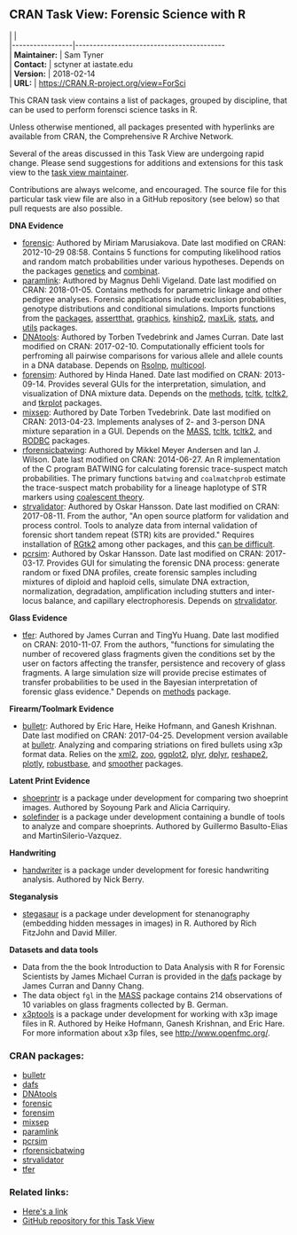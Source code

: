 CRAN Task View: Forensic Science with R
---------------------------------------

|                 |                                            
|-----------------|------------------------------------------  
| **Maintainer:** | Sam Tyner                                  
| **Contact:**    | sctyner at iastate.edu                     
| **Version:**    | 2018-02-14                                 
| **URL:**        | <https://CRAN.R-project.org/view=ForSci>   

This CRAN task view contains a list of packages, grouped by discipline, that can be used to perform forensci science tasks in R.

Unless otherwise mentioned, all packages presented with hyperlinks are available from CRAN, the Comprehensive R Archive Network.

Several of the areas discussed in this Task View are undergoing rapid change. Please send suggestions for additions and extensions for this task view to the [task view maintainer](mailto:sctyner@iastate.edu).

Contributions are always welcome, and encouraged. The source file for this particular task view file are also in a GitHub repository (see below) so that pull requests are also possible.

**DNA Evidence**

-   [forensic](https://cran.r-project.org/package=forensic/index.html): Authored by Miriam Marusiakova. Date last modified on CRAN: 2012-10-29 08:58. Contains 5 functions for computing likelihood ratios and random match probabilities under various hypotheses. Depends on the packages [genetics](../packages/genetics/index.html) and [combinat](../packages/combinat).
-   [paramlink](https://cran.r-project.org/package=paramlink/index.html): Authored by Magnus Dehli Vigeland. Date last modified on CRAN: 2018-01-05. Contains methods for parametric linkage and other pedigree analyses. Forensic applications include exclusion probabilities, genotype distributions and conditional simulations. Imports functions from the [packages](../packages/packages/index.html), [assertthat](../packages/assertthat/index.html), [graphics](../packages/graphics/index.html), [kinship2](../packages/kinship2/index.html), [maxLik](../packages/maxLik/index.html), [stats](../packages/stats/index.html), and [utils](../packages/utils) packages.
-   [DNAtools](https://cran.r-project.org/package=DNAtools/index.html): Authored by Torben Tvedebrink and James Curran. Date last modified on CRAN: 2017-02-10. Computationally efficient tools for perfroming all pairwise comparisons for various allele and allele counts in a DNA database. Depends on [Rsolnp](../packages/Rsolnp/index.html), [multicool](../packages/multicool).
-   [forensim](https://cran.r-project.org/package=forensim/index.html): Authored by Hinda Haned. Date last modified on CRAN: 2013-09-14. Provides several GUIs for the interpretation, simulation, and visualization of DNA mixture data. Depends on the [methods](../packages/methods/index.html), [tcltk](../packages/tcltk/index.html), [tcltk2](../packages/tcltk2/index.html), and [tkrplot](../packages/tkrplot) packages.
-   [mixsep](https://cran.r-project.org/package=mixsep/index.html): Authored by Date Torben Tvedebrink. Date last modified on CRAN: 2013-04-23. Implements analyses of 2- and 3-person DNA mixture separation in a GUI. Depends on the [MASS](../packages/MASS/index.html), [tcltk](../packages/tcltk/index.html), [tcltk2](../packages/tcltk2/index.html), and [RODBC](../packages/RODBC) packages.
-   [rforensicbatwing](https://cran.r-project.org/package=rforensicbatwing): Authored by Mikkel Meyer Andersen and Ian J. Wilson. Date last modified on CRAN: 2014-06-27. An R implementation of the C program BATWING for calculating forensic trace-suspect match probabilities. The primary functions `batwing` and `coalmatchprob` estimate the trace-suspect match probability for a lineage haplotype of STR markers using [coalescent theory](https://en.wikipedia.org/wiki/Coalescent_theory).
-   [strvalidator](https://cran.r-project.org/package=strvalidator/index.html): Authored by Oskar Hansson. Date last modified on CRAN: 2017-08-11. From the author, "An open source platform for validation and process control. Tools to analyze data from internal validation of forensic short tandem repeat (STR) kits are provided." Requires installation of [RGtk2](../packages/RGtk2) among other packages, and this [can be difficult](https://gist.github.com/sebkopf/9405675#troubleshooting-for-gtk-224-issues).
-   [pcrsim](https://cran.r-project.org/package=pcrsim/index.html): Authored by Oskar Hansson. Date last modified on CRAN: 2017-03-17. Provides GUI for simulating the forensic DNA process: generate random or fixed DNA profiles, create forensic samples including mixtures of diploid and haploid cells, simulate DNA extraction, normalization, degradation, amplification including stutters and inter-locus balance, and capillary electrophoresis. Depends on [strvalidator](../packages/strvalidator).

**Glass Evidence**

-   [tfer](https://cran.r-project.org/package=tfer/index.html): Authored by James Curran and TingYu Huang. Date last modified on CRAN: 2010-11-07. From the authors, "functions for simulating the number of recovered glass fragments given the conditions set by the user on factors affecting the transfer, persistence and recovery of glass fragments. A large simulation size will provide precise estimates of transfer probabilities to be used in the Bayesian interpretation of forensic glass evidence." Depends on [methods](../packages/methods) package.

**Firearm/Toolmark Evidence**

-   [bulletr](https://cran.r-project.org/package=bulletr/index.html): Authored by Eric Hare, Heike Hofmann, and Ganesh Krishnan. Date last modified on CRAN: 2017-04-25. Development version available at [<span class="GitHub">bulletr</span>](https://github.com/CSAFE-ISU/bulletr/). Analyzing and comparing striations on fired bullets using x3p format data. Relies on the [xml2](../packages/xml2/index.html), [zoo](../packages/zoo/index.html), [ggplot2](../packages/ggplot2/index.html), [plyr](../packages/plyr/index.html), [dplyr](../packages/dplyr/index.html), [reshape2](../packages/reshape2/index.html), [plotly](../packages/plotly/index.html), [robustbase](../packages/robustbase/index.html), and [smoother](../packages/smoother) packages.

**Latent Print Evidence**

-   [<span class="GitHub">shoeprintr</span>](https://github.com/CSAFE-ISU/shoeprintr/) is a package under development for comparing two shoeprint images. Authored by Soyoung Park and Alicia Carriquiry.
-   [<span class="GitHub">solefinder</span>](https://github.com/CSAFE-ISU/solefinder/) is a package under development containing a bundle of tools to analyze and compare shoeprints. Authored by Guillermo Basulto-Elias and MartinSilerio-Vazquez.

**Handwriting**

-   [<span class="GitHub">handwriter</span>](https://github.com/CSAFE-ISU/handwriter/) is a package under development for foresic handwriting analysis. Authored by Nick Berry.

**Steganalysis**

-   [<span class="GitHub">stegasaur</span>](https://github.com/richfitz/stegasaur/) is a package under development for stenanography (embedding hidden messages in images) in R. Authored by Rich FitzJohn and David Miller.

**Datasets and data tools**

-   Data from the the book Introduction to Data Analysis with R for Forensic Scientists by James Michael Curran is provided in the [dafs](https://cran.r-project.org/package=dafs) package by James Curran and Danny Chang.
-   The data object `fgl` in the [MASS](https://cran.r-project.org/package=MASS) package contains 214 observations of 10 variables on glass fragments collected by B. German.
-   [<span class="GitHub">x3ptools</span>](https://github.com/heike/x3ptools/) is a package under development for working with x3p image files in R. Authored by Heike Hofmann, Ganesh Krishnan, and Eric Hare. For more information about x3p files, see http://www.openfmc.org/.

### CRAN packages:

-   [bulletr](https://cran.r-project.org/package=bulletr)
-   [dafs](https://cran.r-project.org/package=dafs)
-   [DNAtools](https://cran.r-project.org/package=DNAtools)
-   [forensic](https://cran.r-project.org/package=forensic)
-   [forensim](https://cran.r-project.org/package=forensim)
-   [mixsep](https://cran.r-project.org/package=mixsep)
-   [paramlink](https://cran.r-project.org/package=paramlink)
-   [pcrsim](https://cran.r-project.org/package=pcrsim)
-   [rforensicbatwing](https://cran.r-project.org/package=rforensicbatwing)
-   [strvalidator](https://cran.r-project.org/package=strvalidator)
-   [tfer](https://cran.r-project.org/package=tfer)

### Related links:

-   [Here's a link](http://sctyner.github.io)
-   [GitHub repository for this Task View](https://github.com/sctyner/ctv-forsci)
